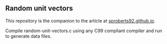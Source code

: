 ## Random unit vectors

This repository is the companion to the article at [sproberts92.github.io](http://sproberts92.github.io/2016/01/10/visualising-points-on-a-sphere.html).

Compile random-unit-vectors.c using any C99 compliant compiler and run to generate data files.
